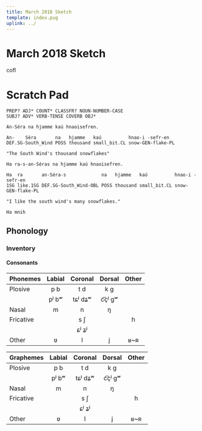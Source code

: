 ```yaml
---
title: March 2018 Sketch
template: index.pug
uplink: ../
---
```


# March 2018 Sketch
<!--{#top.center}-->
<div class="author">cofl</div>

<div class="scratchpad">

# Scratch Pad

```text
PREP? ADJ* COUNT* CLASSFR? NOUN-NUMBER-CASE
SUBJ? ADV* VERB-TENSE COVERB OBJ*
```

```example
An-Séra na hjamme kaú hnaoisefren.

An-    Séra       na   hjamme   kaú          hnao-i -sefr-en
DEF.SG-South_Wind POSS thousand small_bit.CL snow-GEN-flake-PL

"The South Wind's thousand snowflakes"
```

```example
Ha ra-s-an-Séras na hjamme kaú hnaoisefren.

Ha  ra       an-Séra-s             na   hjamme   kaú          hnao-i -sefr-en
1SG like.1SG DEF.SG-South_Wind-OBL POSS thousand small_bit.CL snow-GEN-flake-PL

"I like the south wind's many snowflakes."
```

```example
Ha mnih
```

</div>

## Phonology
### Inventory
#### Consonants
<div class="flex-parent">
<div class="flex-child">

|Phonemes                   |Labial|Coronal|Dorsal|Other|
|---------------------------|:----:|:-----:|:----:|:---:|
|Plosive<!--{rowspan=2}-->  |p b   |t d    |k g   |     |
|<!--{.hidden}-->           |pʲ bʷ |tɕʲ dʑʷ|c͡çʲ gʷ|     |
|Nasal                      |m     |n      |ŋ     |     |
|Fricative<!--{rowspan=2}-->|      |s ʃ    |      |h    |
|<!--{.hidden}-->           |      |ɕʲ ʑʲ  |      |     |
|Other                      |ʋ     |l      |j     |ʁ~ʀ  |
<!--{table:.tb-center.row-headers}-->
</div>
<div class="flex-child">

|Graphemes                  |Labial|Coronal|Dorsal|Other|
|---------------------------|:----:|:-----:|:----:|:---:|
|Plosive<!--{rowspan=2}-->  |p b   |t d    |k g   |     |
|<!--{.hidden}-->           |pʲ bʷ |tɕʲ dʑʷ|c͡çʲ gʷ|     |
|Nasal                      |m     |n      |ŋ     |     |
|Fricative<!--{rowspan=2}-->|      |s ʃ    |      |h    |
|<!--{.hidden}-->           |      |ɕʲ ʑʲ  |      |     |
|Other                      |ʋ     |l      |j     |ʁ~ʀ  |
<!--{table:.tb-center.row-headers}-->
</div>
</div>